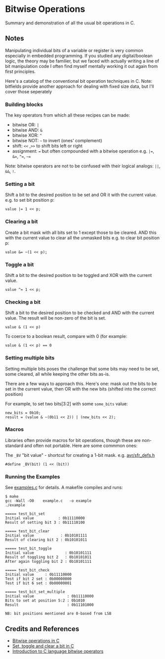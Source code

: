# Bitwise Operations

Summary and demonstration of all the usual bit operations in C.

## Notes

Manipulating individual bits of a variable or register is very common especially in embedded programming.
If you studied any digital/boolean logic, the theory may be familier, but we faced with actually writing a
line of bit manipulation code I often find myself mentally working it out again from first principles.

Here's a catalog of the conventional bit operation techniques in C.
Note: bitfields provide another approach for dealing with fixed size data, but I'll cover those seperately

### Building blocks

The key operators from which all these recipes can be made:

* bitwise OR: `|`
* bitwise AND: `&`
* bitwise XOR: `^`
* bitwise NOT: `~` to invert (ones' complement)
* shift: `<<` ,`>>` to shift bits left or right
* assignment: `=` but often compounded with a bitwise operation e.g. `|=`, `&=`, `^=`, `~=`

Note: bitwise operators are not to be confused with their logical analogs: `||`, `&&`, `!`.

### Setting a bit

Shift a bit to the desired position to be set and OR it with the current value. e.g. to set bit position p:

    value |= 1 << p;

### Clearing a bit

Create a bit mask with all bits set to 1 except those to be cleared. AND this with the current value to clear all the unmasked bits
e.g. to clear bit position p:

    value &= ~(1 << p);

### Toggle a bit

Shift a bit to the desired position to be toggled and XOR with the current value.

    value ^= 1 << p;

### Checking a bit

Shift a bit to the desired position to be checked and AND with the current value. The result will be non-zero of the bit is set.

    value & (1 << p)

To coerce to a boolean result, compare with 0 (for example:

    value & (1 << p) == 0

### Setting multiple bits

Setting multiple bits poses the challenge that some bits may need to be set, some cleared, all while keeping the other bits as-is.

There are a few ways to approach this. Here's one:
mask out the bits to be set in the current value, then OR with the new bits (shifted into the correct position)

For example, to set two bits[3:2] with some `some_bits` value:

    new_bits = 0b10;
    result = (value & ~(0b11 << 2)) | (new_bits << 2);

### Macros

Libraries often provide macros for bit operations, though these are non-standard and often not portable.
Here are some commmon ones:

The `_BV` "bit value" - shortcut for creating a 1-bit mask. e.g. [avr/sfr_defs.h](https://github.com/vancegroup-mirrors/avr-libc/blob/master/avr-libc/include/avr/sfr_defs.h#L208)

    #define _BV(bit) (1 << (bit))


### Running the Examples

See [examples.c](./examples.c) for details. A makefile compiles and runs:

```
$ make
gcc -Wall -O0    example.c   -o example
./example

===== test_bit_set
Initial value           : 0b11110000
Result of setting bit 3 : 0b11110100

===== test_bit_clear
Initial value            : 0b10101111
Result of clearing bit 2 : 0b10101011

===== test_bit_toggle
Initial value              : 0b10101111
Result of toggling bit 2   : 0b10101011
After again toggling bit 2 : 0b10101111

===== test_bit_check
Initial value     : 0b11110000
Test if bit 2 set : 0b00000000
Test if bit 6 set : 0b00000001

===== test_bit_set_multiple
Initial value               : 0b11110000
Bits to set at position 5:2 : 0b1010
Result                      : 0b11101000

NB: bit positions mentioned are 0-based from LSB
```

## Credits and References

* [Bitwise operations in C](https://en.wikipedia.org/wiki/Bitwise_operations_in_C)
* [Set, toggle and clear a bit in C](https://www.codesdope.com/blog/article/set-toggle-and-clear-a-bit-in-c/)
* [Introduction to C language bitwise operators](http://dubworks.blogspot.com/2012/07/introduction-to-c-language-bitwise_21.html)
